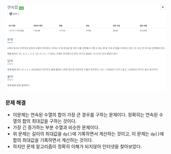 ![img.png](image/연속합.png)
### 문제 해결
- 이문제는 연속된 수열의 합이 가장 큰 경우를 구하는 문제이다. 정확히는 연속된 수열의 합의 최대값을 구하는 것이다.
- 가장 긴 증가하는 부분 수열과 비슷한 문제이다.
- 위 문제는 길이의 최대값을 `dp[]`에 기록하면서 계산하는 것이고, 이 문제는 `dp[]`에 합의 최대값을 기록하면서 계산하는 것이다.
- 하지만 문제 알고리즘이 정확히 이해가 되지않아 인터넷을 찾아보았다.